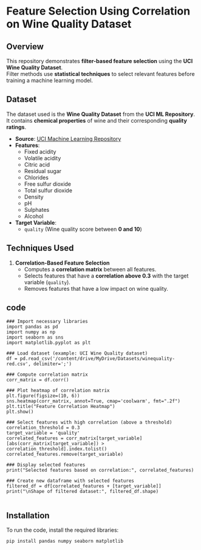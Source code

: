 # Feature Selection Using Correlation on Wine Quality Dataset

## **Overview**
This repository demonstrates **filter-based feature selection** using the **UCI Wine Quality Dataset**.  
Filter methods use **statistical techniques** to select relevant features before training a machine learning model.

## **Dataset**
The dataset used is the **Wine Quality Dataset** from the **UCI ML Repository**.  
It contains **chemical properties** of wine and their corresponding **quality ratings**.

- **Source**: [UCI Machine Learning Repository](https://archive.ics.uci.edu/ml/datasets/Wine+Quality)
- **Features**:
  - Fixed acidity
  - Volatile acidity
  - Citric acid
  - Residual sugar
  - Chlorides
  - Free sulfur dioxide
  - Total sulfur dioxide
  - Density
  - pH
  - Sulphates
  - Alcohol
- **Target Variable**:  
  - `quality` (Wine quality score between **0 and 10**)

## **Techniques Used**
1. **Correlation-Based Feature Selection**  
   - Computes a **correlation matrix** between all features.
   - Selects features that have a **correlation above 0.3** with the target variable (`quality`).
   - Removes features that have a low impact on wine quality.

## code
```
### Import necessary libraries
import pandas as pd
import numpy as np
import seaborn as sns
import matplotlib.pyplot as plt

### Load dataset (example: UCI Wine Quality dataset)
df = pd.read_csv('/content/drive/MyDrive/Datasets/winequality-red.csv', delimiter=';')

### Compute correlation matrix
corr_matrix = df.corr()

### Plot heatmap of correlation matrix
plt.figure(figsize=(10, 6))
sns.heatmap(corr_matrix, annot=True, cmap='coolwarm', fmt=".2f")
plt.title("Feature Correlation Heatmap")
plt.show()

### Select features with high correlation (above a threshold)
correlation_threshold = 0.3
target_variable = 'quality'
correlated_features = corr_matrix[target_variable][abs(corr_matrix[target_variable]) > correlation_threshold].index.tolist()
correlated_features.remove(target_variable)

### Display selected features
print("Selected features based on correlation:", correlated_features)

### Create new dataframe with selected features
filtered_df = df[correlated_features + [target_variable]]
print("\nShape of filtered dataset:", filtered_df.shape)


```
## **Installation**
To run the code, install the required libraries:
```bash
pip install pandas numpy seaborn matplotlib


